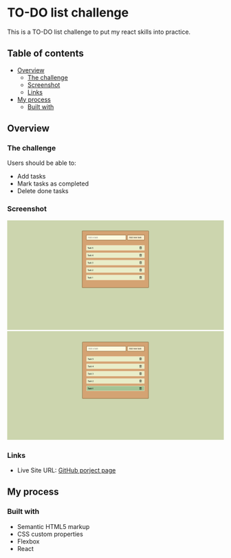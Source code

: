 # TO-DO list challenge

This is a TO-DO list challenge to put my react skills into practice.

## Table of contents

- [Overview](#overview)
  - [The challenge](#the-challenge)
  - [Screenshot](#screenshot)
  - [Links](#links)
- [My process](#my-process)
  - [Built with](#built-with)

## Overview

### The challenge

Users should be able to:

- Add tasks
- Mark tasks as completed
- Delete done tasks

### Screenshot

![](./images/screenshot.png)
![](./images/screenshot2.png)


### Links

- Live Site URL: [GitHub porject page](https://manugil22.github.io/to-do-list/)

## My process

### Built with

- Semantic HTML5 markup
- CSS custom properties
- Flexbox
- React
